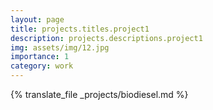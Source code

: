 ```yaml
---
layout: page
title: projects.titles.project1
description: projects.descriptions.project1
img: assets/img/12.jpg
importance: 1
category: work
---
```


{% translate_file _projects/biodiesel.md %}

